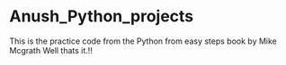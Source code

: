 # Anush_Python_projects
This is the practice code from the Python from easy steps book by Mike Mcgrath
Well thats it.!!

